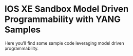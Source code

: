 # IOS XE Sandbox Model Driven Programmability with YANG Samples

Here you'll find some sample code leveraging model driven programmability.  

